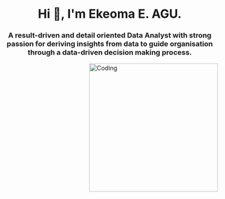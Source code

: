 <h1 align="center">Hi 👋, I'm Ekeoma E. AGU.</h1>
<h3 align="center">A result-driven and detail oriented Data Analyst with strong passion for deriving insights from data to guide organisation through a data-driven decision making process.</h3>
<img align="right" alt="Coding" width="300" src="https://cdn.dribbble.com/users/2646423/screenshots/5507196/computer.gif">

<!--
**Ekediee/Ekediee** is a ✨ _special_ ✨ repository because its `README.md` (this file) appears on your GitHub profile.

Here are some ideas to get you started:

- 🔭 I’m currently working on ...
- 🌱 I’m currently learning ...
- 👯 I’m looking to collaborate on ...
- 🤔 I’m looking for help with ...
- 💬 Ask me about ...
- 📫 How to reach me: ...
- 😄 Pronouns: ...
- ⚡ Fun fact: ...
-->
